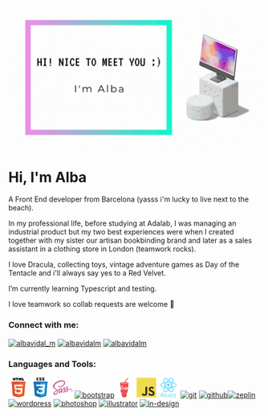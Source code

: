 <img align="center" src="./Hi.gif" alt="albavidal_m" />

# Hi, I'm Alba
A Front End developer from Barcelona (yasss i'm lucky to live next to the beach).<br>

In my professional life, before studying at Adalab, I was managing an industrial product but my two best experiences were when I created together with my sister our artisan bookbinding brand and later as a sales assistant in a clothing store in London (teamwork rocks).<br>

I love Dracula, collecting toys, vintage adventure games as Day of the Tentacle and i'll always say yes to a Red Velvet.<br>

I’m currently learning Typescript and testing.<br>

I love teamwork so collab requests are welcome 🖤

### Connect with me:

[<img align="center" src="https://raw.githubusercontent.com/rahuldkjain/github-profile-readme-generator/master/src/images/icons/Social/twitter.svg" alt="albavidal_m" height="30" width="40" />](https://twitter.com/albavidal_m) [<img align="center" src="https://raw.githubusercontent.com/rahuldkjain/github-profile-readme-generator/master/src/images/icons/Social/linked-in-alt.svg" alt="albavidalm" height="30" width="40" />](https://linkedin.com/in/albavidalm)  [<img align="center" src="https://cdn.worldvectorlogo.com/logos/pinterest-1.svg" alt="albavidalm" height="30" width="40" />](https://www.pinterest.es/wikiri/)

### Languages and Tools:
[<img src="https://raw.githubusercontent.com/devicons/devicon/master/icons/html5/html5-original-wordmark.svg" alt="html5" width="40" height="40"/>](https://www.w3.org/html/) [<img src="https://raw.githubusercontent.com/devicons/devicon/master/icons/css3/css3-original-wordmark.svg" alt="css3" width="40" height="40"/>](https://www.w3schools.com/css/)  [<img src="https://raw.githubusercontent.com/devicons/devicon/master/icons/sass/sass-original.svg" alt="sass" width="40" height="40"/>](https://sass-lang.com)  [<img src="https://getbootstrap.com/docs/5.0/assets/brand/bootstrap-logo.svg" alt="bootstrap" width="50" height="40"/>](https://getbootstrap.com/)[<img src="https://raw.githubusercontent.com/devicons/devicon/master/icons/gulp/gulp-plain.svg" alt="gulp" width="40" height="40"/>](https://gulpjs.com) [<img src="https://raw.githubusercontent.com/devicons/devicon/master/icons/javascript/javascript-original.svg" alt="javascript" width="40" height="40"/>](https://developer.mozilla.org/en-US/docs/Web/JavaScript) [<img src="https://raw.githubusercontent.com/devicons/devicon/master/icons/react/react-original-wordmark.svg" alt="react" width="40" height="40"/>](https://reactjs.org/) [<img src="https://www.vectorlogo.zone/logos/git-scm/git-scm-icon.svg" alt="git" width="40" height="40"/>](https://git-scm.com/) [<img src="https://cdn.worldvectorlogo.com/logos/github-icon.svg" alt="github" width="40" height="40"/>](https://github.com/)[<img src="https://cdn.worldvectorlogo.com/logos/zeplin.svg" alt="zeplin" width="40" height="40"/>](https://zeplin.io/) 
[<img src="https://cdn.worldvectorlogo.com/logos/wordpress-blue.svg" alt="wordpress" width="40" height="40"/>](https://wordpress.com/es/)
[<img src="https://cdn.worldvectorlogo.com/logos/adobe-photoshop-cs6.svg" alt="photoshop" width="40" height="40"/>](https://www.photoshop.com/en) [<img src="https://cdn.worldvectorlogo.com/logos/adobe-illustrator-cs6.svg" alt="illustrator" width="40" height="40"/>](https://www.adobe.com/in/products/illustrator.html) [<img src="https://cdn.worldvectorlogo.com/logos/adobe-indesign-cs6.svg" alt="in-design" width="40" height="40"/>](https://www.adobe.com/es/products/indesign.html)


